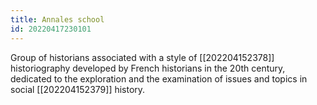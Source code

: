 ```yaml
---
title: Annales school
id: 20220417230101
---
```


Group of historians associated with a style of [[202204152378]] historiography developed by French historians in the 20th century, dedicated to the exploration and the examination of issues and topics in social [[202204152379]] history.
